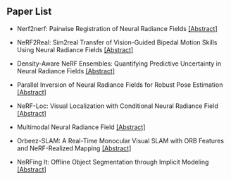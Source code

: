 ## Paper List

- Nerf2nerf: Pairwise Registration of Neural Radiance Fields
[[Abstract]](https://events.infovaya.com/presentation?id=93875)

- NeRF2Real: Sim2real Transfer of Vision-Guided Bipedal Motion Skills Using Neural Radiance Fields
[[Abstract]](https://events.infovaya.com/presentation?id=93878)

- Density-Aware NeRF Ensembles: Quantifying Predictive Uncertainty in Neural Radiance Fields
[[Abstract]](https://events.infovaya.com/presentation?id=93881)

- Parallel Inversion of Neural Radiance Fields for Robust Pose Estimation
[[Abstract]](https://events.infovaya.com/presentation?id=93884)

- NeRF-Loc: Visual Localization with Conditional Neural Radiance Field
[[Abstract]](https://events.infovaya.com/presentation?id=93887)

- Multimodal Neural Radiance Field
[[Abstract]](https://events.infovaya.com/presentation?id=93890)

- Orbeez-SLAM: A Real-Time Monocular Visual SLAM with ORB Features and NeRF-Realized Mapping
[[Abstract]](https://events.infovaya.com/presentation?id=93893)

- NeRFing It: Offline Object Segmentation through Implicit Modeling
[[Abstract]](https://events.infovaya.com/presentation?id=93896)

